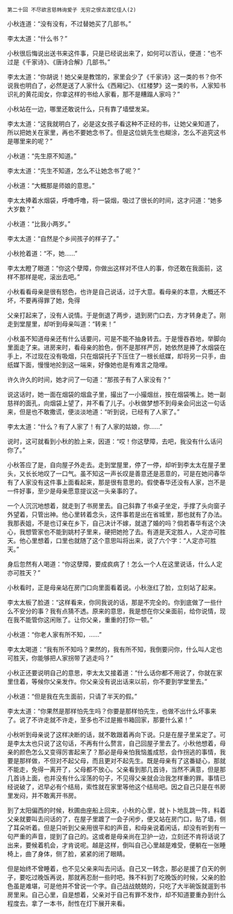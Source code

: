     第二十回 不尽欲言慈帏询爱子 无穷之恨古渡忆佳人(2) 

   小秋连道：“没有没有，不过替她买了几部书。”

   李太太道：“什么书？”

   小秋很后悔说出送书来这件事，只是已经说出来了，如何可以否认，便道：“也不过是《千家诗》、《唐诗合解》几部书。”

   李太太道：“你胡说！她父亲是教馆的，家里会少了《千家诗》这一类的书？你不说我也明白了，必然是送了人家什么《西厢记》、《红楼梦》这一类的书，人家知书识礼的黄花闺女，你拿这样的书给人家看，那不是糟蹋人家吗？”

   小秋站在一边，哪里还敢说什么，只有靠了墙壁发呆。

   李太太道：“这我就明白了，必是这女孩子看这种不正经的书，让她父亲知道了，所以把她关在家里，再也不要她念书了。但是这位姚先生也糊涂，怎么不追究这书是哪里来的呢？”

   小秋道：“先生原不知道。”

   李太太道：“先生不知道，怎么不让她念书了呢？”

   小秋道：“大概那是师娘的意思。”

   李太太捧着水烟袋，呼噜呼噜，将一袋烟，吸过了很长的时间，这才问道：“她多大岁数？”

   小秋道：“比我小两岁。”

   李太太道：“自然是个乡间孩子的样子了。”

   小秋抢着道：“不，她……”

   李太太瞪了眼道：“你这个孽障，你做出这样对不住人的事，你还敢在我面前，这样不那样是呢，滚出去吧。”

   小秋看看母亲是很有怒色，也许是自己说话，过于大意。看母亲的本意，大概还不坏，不要再得罪了她，免得

 父亲打起来了，没有人说情。于是倒退了两步，退到房门口去，方才转身走了。刚走到堂屋里，却听到母亲叫道：“转来！”

   小秋虽不知道母亲还有什么话要问，可是不能不抽身转去。于是慢吞吞地，举脚向里面走了来。进房来时，看母亲的脸色，倒不是那样严厉，她依然是捧了水烟袋在手上，不过现在没有吸烟，只在烟袋托子下压住了一根长纸媒，却将另一只手，由纸媒下面，慢慢地抡到这一端来，好像她也是有难言之隐哩。

   许久许久的时间，她才问了一句道：“那孩子有了人家没有？”

   说这话时，她一面在烟袋的烟盒子里，撮出了一小撮烟丝，按在烟袋嘴上。她一副慈祥的面孔，向烟袋上望了，并不看了儿子。小秋做梦想不到母亲会问出这一句话来，但是也不敢撒谎，便淡淡地道：“听到说，已经有了人家了。”

   李太太道：“什么？有了人家了！有了人家的姑娘，你……”

   说时，这可就看到小秋的脸上来，因道：“哎！你这孽障，去吧，我没有什么话问你了。”

   小秋答应了是，自向屋子外走去。走到堂屋里，停了一停，却听到李太太在屋子里头，又长长地叹了一口气。虽不知这一声长叹是善意还是恶意的，可是在她问春华有了人家没有这件事上面看起来，那是很有意思的。假使春华还没有人家，岂不是一件好事，至少是母亲愿意提议这一头亲事的了。

   一个人沉沉地想着，就走到了书房里去。自己斜靠了书桌子坐定，手撑了头向窗子外望着，只管出神。他心里转着念头，这件事若是出在省城里，那也就有了办法。我那表姐，不是也订亲在乡下，自己决计不嫁，就退了婚的吗？倘若春华有这个决心，我想管家也不能到姚村子里来，硬把她抢了去。有道是天定胜人，人定亦可胜天。他心里想着，口里也就随了这个意思叫将出来，说了六个字：“人定亦可胜天。”

   身后忽然有人喝道：“你这孽障，要成疯病了！怎么一个人在这里说话，什么人定亦可胜天？”

   小秋看时，正是母亲站在房门口向里面看着说。小秋涨红了脸，立刻站了起来。

   李太太板了脸道：“这样看来，你同我说的话，那是不完全的。你到底做了一些什么不安分的事？我有点猜不透。原来的意思，我是想在你父亲面前，给你说情，现在我不能管你这闲账了。让你父亲，重重的打你一顿。”

   小秋道：“你老人家有所不知，……”

   李太太喝道：“我有所不知吗？果然的，我有所不知，我倒要问你，什么叫人定也可胜天，你能够把人家拐带了逃走吗？”

   小秋正还要说明自己的意思，李太太又接着道：“什么话你都不用说了，你就在家里住着，等候你父亲发作。你父亲没有说出话来以前，你不要到学堂里去。”

   小秋道：“但是我在先生面前，只请了半天的假。”

   李太太道：“你果然是那样怕先生吗？你要是那样怕先生，也做不出什么坏事来了。说了不许走就不许走，至多也不过是搬书箱回家，那要什么紧！”

   小秋听到母亲说了这样决断的话，就不敢跟着再向下说。只是在屋子里呆定了。可是李太太也只说了这句话，不再有什么赘言，自己回屋子里去了。小秋他想着，母亲的颜色怎么又变得厉害起来了？那必是母亲怕我恼羞成怒，会作拐逃的事情，我要是那样做，不但对不起父母，而且更对不起先生。既是母亲有了这番疑心，那就不能走，免得一离开了，父母都不放心。父亲看到那几首诗，当然不满意，但是那几首诗上面，也并没有什么淫荡的句子，不见得父亲就会治我怎样重的罪。事情已经说破了，迟早必有个结局，索性就在家里等他这个结局吧。因之自己只是在书房里发闷，并不敢离开书房。

   到了太阳偏西的时候，秋圃由座船上回来，小秋的心里，就卜卜地乱跳一阵，料着父亲就要叫去问话的了，在屋子里踱了一会子闲步，便又站在房门口，贴了墙，侧了耳朵听着。但是只听到父亲用很平和的声音，和母亲说着闲话，却没有听到有一句严重的声音，提到了自己的。这或者是母亲尚在卫护一边，立刻还不肯将话说了出来，要候着机会，才肯说呢。越是这样，倒叫自己心里越是难受，便躺在一张睡椅上，曲了身体，侧了脸，紧紧的闭了眼睛。

   但是始终不曾睡着，也不见父亲来叫去问话。自己又一转念，那必是援了白天的例子，要吃过晚饭再说，那就再忍耐一些时吧。殊不料到了吃晚饭的时候，父亲的脸色虽是难堪，可是他并不曾说一个字。自己战战兢兢的，只吃了大半碗饭就遛到书房里来。自己心里，自是想着，父亲对于自己有罪不发作，却不知道要重办到什么程度去。拿了一本书，耐性在灯下展开来看。

